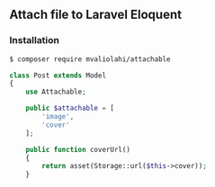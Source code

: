 ## Attach file to Laravel Eloquent

### Installation

```bash
$ composer require mvaliolahi/attachable
```

```php
class Post extends Model
{
    use Attachable;

    public $attachable = [
        'image',
        'cover'
    ];

    public function coverUrl()
    {
        return asset(Storage::url($this->cover));
    }

```
